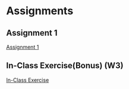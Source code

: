 # Assignments

## Assignment 1

[Assignment 1](Assignment-1.html)

## In-Class Exercise(Bonus) (W3)

[In-Class Exercise](IC_Exercise_W3.html)
